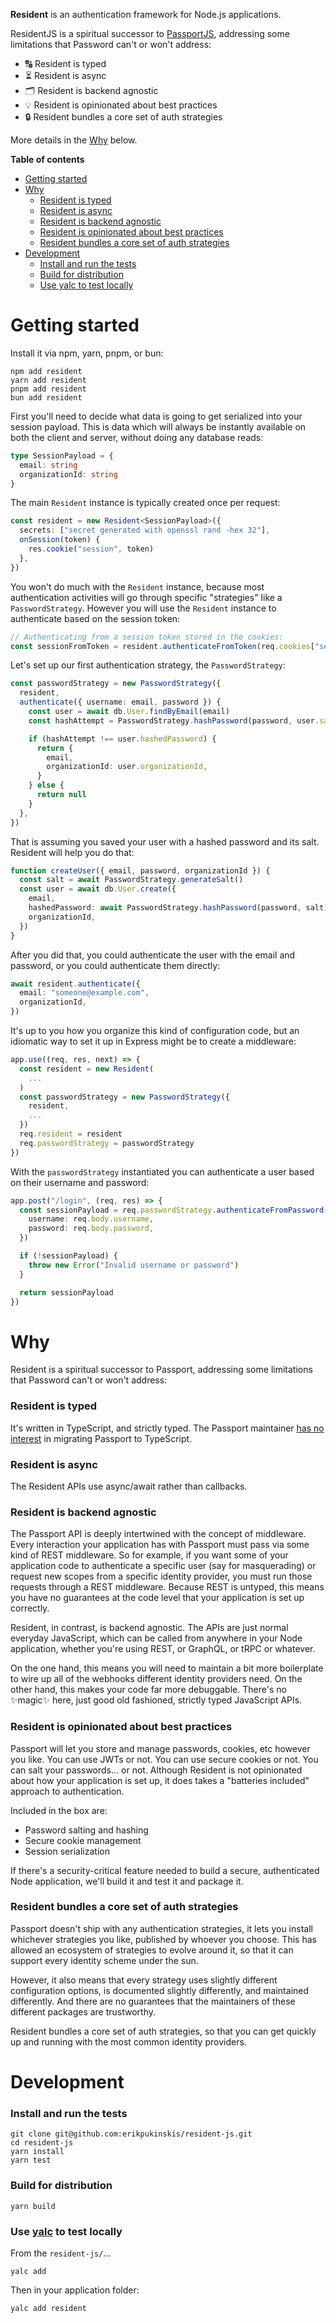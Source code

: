 **Resident** is an authentication framework for Node.js applications.

ResidentJS is a spiritual successor to [PassportJS](https://passportjs.org/), addressing some limitations that Password can't or won't address:

- 🔠 Resident is typed
- ⏳ Resident is async
- 🗂️ Resident is backend agnostic
- 💡 Resident is opinionated about best practices
- 🔒 Resident bundles a core set of auth strategies

More details in the [Why](#why) below.

**Table of contents**

- [Getting started](#getting-started)
- [Why](#why)
  - [Resident is typed](#resident-is-typed)
  - [Resident is async](#resident-is-async)
  - [Resident is backend agnostic](#resident-is-backend-agnostic)
  - [Resident is opinionated about best practices](#resident-is-opinionated-about-best-practices)
  - [Resident bundles a core set of auth strategies](#resident-bundles-a-core-set-of-auth-strategies)
- [Development](#development)
  - [Install and run the tests](#install-and-run-the-tests)
  - [Build for distribution](#build-for-distribution)
  - [Use yalc to test locally](#use-yalc-to-test-locally)

# Getting started

Install it via npm, yarn, pnpm, or bun:

```
npm add resident
yarn add resident
pnpm add resident
bun add resident
```

First you'll need to decide what data is going to get serialized into your session payload. This is data which will always be instantly available on both the client and server, without doing any database reads:

```ts
type SessionPayload = {
  email: string
  organizationId: string
}
```

The main `Resident` instance is typically created once per request:

```ts
const resident = new Resident<SessionPayload>({
  secrets: ["secret generated with openssl rand -hex 32"],
  onSession(token) {
    res.cookie("session", token)
  },
})
```

You won't do much with the `Resident` instance, because most authentication activities will go through specific "strategies" like a `PasswordStrategy`. However you will use the `Resident` instance to authenticate based on the session token:

```ts
// Authenticating from a session token stored in the cookies:
const sessionFromToken = resident.authenticateFromToken(req.cookies["session"])
```

Let's set up our first authentication strategy, the `PasswordStrategy`:

```ts
const passwordStrategy = new PasswordStrategy({
  resident,
  authenticate({ username: email, password }) {
    const user = await db.User.findByEmail(email)
    const hashAttempt = PasswordStrategy.hashPassword(password, user.salt)

    if (hashAttempt !== user.hashedPassword) {
      return {
        email,
        organizationId: user.organizationId,
      }
    } else {
      return null
    }
  },
})
```

That is assuming you saved your user with a hashed password and its salt. Resident will help you do that:

```ts
function createUser({ email, password, organizationId }) {
  const salt = await PasswordStrategy.generateSalt()
  const user = await db.User.create({
    email,
    hashedPassword: await PasswordStrategy.hashPassword(password, salt)
    organizationId,
  })
}
```

After you did that, you could authenticate the user with the email and password, or you could authenticate them directly:

```ts
await resident.authenticate({
  email: "someone@example.com",
  organizationId,
})
```

It's up to you how you organize this kind of configuration code, but an idiomatic way to set it up in Express might be to create a middleware:

```ts
app.use((req, res, next) => {
  const resident = new Resident(
    ...
  )
  const passwordStrategy = new PasswordStrategy({
    resident,
    ...
  })
  req.resident = resident
  req.passwordStrategy = passwordStrategy
})
```

With the `passwordStrategy` instantiated you can authenticate a user based on their username and password:

```ts
app.post("/login", (req, res) => {
  const sessionPayload = req.passwordStrategy.authenticateFromPassword({
    username: req.body.username,
    password: req.body.password,
  })

  if (!sessionPayload) {
    throw new Error("Invalid username or password")
  }

  return sessionPayload
})
```

# Why

Resident is a spiritual successor to Passport, addressing some limitations that Password can't or won't address:

### Resident is typed

It's written in TypeScript, and strictly typed. The Passport maintainer [has no interest](https://github.com/jaredhanson/passport/discussions/961#discussioncomment-4662393) in migrating Passport to TypeScript.

### Resident is async

The Resident APIs use async/await rather than callbacks.

### Resident is backend agnostic

The Passport API is deeply intertwined with the concept of middleware. Every interaction your application has with Passport must pass via some kind of REST middleware. So for example, if you want some of your application code to authenticate a specific user (say for masquerading) or request new scopes from a specific identity provider, you must run those requests through a REST middleware. Because REST is untyped, this means you have no guarantees at the code level that your application is set up correctly.

Resident, in contrast, is backend agnostic. The APIs are just normal everyday JavaScript, which can be called from anywhere in your Node application, whether you're using REST, or GraphQL, or tRPC or whatever.

On the one hand, this means you will need to maintain a bit more boilerplate to wire up all of the webhooks different identity providers need. On the other hand, this makes your code far more debuggable. There's no ✨magic✨ here, just good old fashioned, strictly typed JavaScript APIs.

### Resident is opinionated about best practices

Passport will let you store and manage passwords, cookies, etc however you like. You can use JWTs or not. You can use secure cookies or not. You can salt your passwords... or not. Although Resident is not opinionated about how your application is set up, it does takes a "batteries included" approach to authentication.

Included in the box are:

- Password salting and hashing
- Secure cookie management
- Session serialization

If there's a security-critical feature needed to build a secure, authenticated Node application, we'll build it and test it and package it.

### Resident bundles a core set of auth strategies

Passport doesn't ship with any authentication strategies, it lets you install whichever strategies you like, published by whoever you choose. This has allowed an ecosystem of strategies to evolve around it, so that it can support every identity scheme under the sun.

However, it also means that every strategy uses slightly different configuration options, is documented slightly differently, and maintained differently. And there are no guarantees that the maintainers of these different packages are trustworthy.

Resident bundles a core set of auth strategies, so that you can get quickly up and running with the most common identity providers.

# Development

### Install and run the tests

```
git clone git@github.com:erikpukinskis/resident-js.git
cd resident-js
yarn install
yarn test
```

### Build for distribution

```
yarn build
```

### Use [yalc](https://github.com/wclr/yalc) to test locally

From the `resident-js/`...

```
yalc add
```

Then in your application folder:

```
yalc add resident
```
